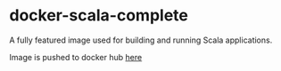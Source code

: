 # docker-scala-complete

A fully featured image used for building and running Scala applications.

Image is pushed to docker hub [here](https://hub.docker.com/r/wlkx/docker-scala-complete/)
